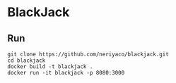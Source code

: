 # BlackJack

## Run
```
git clone https://github.com/neriyaco/blackjack.git
cd blackjack
docker build -t blackjack .
docker run -it blackjack -p 8080:3000
```